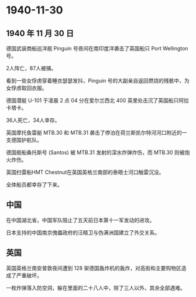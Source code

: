 # 1940-11-30

## 1940 年 11 月 30 日

德国武装商船巡洋舰 Pinguin 号夜间在南印度洋袭击了英国船只 Port
Wellington 号。

2人阵亡，87人被捕。

看到一些女俘虏穿着睡衣瑟瑟发抖，Pinguin
号的大副亲自返回燃烧的残骸中，为女俘虏取回衣服。

德国潜艇 U-101 于凌晨 2 点 04 分在爱尔兰西北 400
英里处击沉了英国船只阿拉卡塔卡。

36人死亡，34人幸存。

英国摩托鱼雷艇 MTB.30 和 MTB.31
袭击了停泊在荷兰斯凯尔特河河口附近的一支德国护航队。

德国舰船桑托斯号 (Santos) 被 MTB.31 发射的深水炸弹炸伤，而 MTB.30
则被炮火炸伤。

英国扫雷船HMT Chestnut在英国英格兰南部的泰晤士河口触雷沉没。

全体船员都幸存了下来。

## 中国

在中国湖北省，中国军队阻止了五天前日本第十一军发动的进攻。

日本支持的中国南京傀儡政府的汪精卫与伪满洲国建立了外交关系。

## 英国

英国英格兰南安普敦夜间遭到 128
架德国轰炸机的轰炸，对高街和主要购物区造成了严重破坏。

一枚炸弹落入防空洞，躲在里面的二十八人中，除了三人以外，其余全部遇难。



